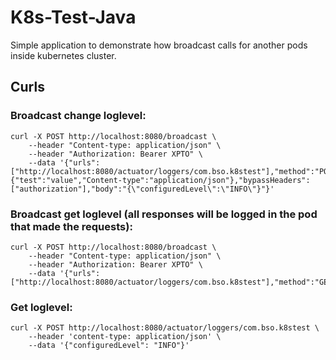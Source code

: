 # K8s-Test-Java

Simple application to demonstrate how broadcast calls for another pods inside kubernetes cluster.

## Curls

### Broadcast change loglevel:
```shell
curl -X POST http://localhost:8080/broadcast \
    --header "Content-type: application/json" \
    --header "Authorization: Bearer XPTO" \
    --data '{"urls":["http://localhost:8080/actuator/loggers/com.bso.k8stest"],"method":"POST","addHeaders":{"test":"value","Content-type":"application/json"},"bypassHeaders":["authorization"],"body":"{\"configuredLevel\":\"INFO\"}"}'
```

### Broadcast get loglevel (all responses will be logged in the pod that made the requests):
```shell
curl -X POST http://localhost:8080/broadcast \
    --header "Content-type: application/json" \
    --header "Authorization: Bearer XPTO" \
    --data '{"urls":["http://localhost:8080/actuator/loggers/com.bso.k8stest"],"method":"GET"}'
```

### Get loglevel:
```shell
curl -X POST http://localhost:8080/actuator/loggers/com.bso.k8stest \
    --header 'content-type: application/json' \
    --data '{"configuredLevel": "INFO"}'
```

